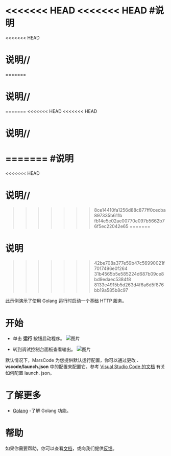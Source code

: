 <<<<<<< HEAD
<<<<<<< HEAD
#说明
=======
<<<<<<< HEAD
# 说明//
=======
# 说明//
=======
<<<<<<< HEAD
<<<<<<< HEAD
# 说明//
=======
#说明
=======
<<<<<<< HEAD
# 说明//
>>>>>>> 8ce14410fa1256d88c877ff0cecba897335b611b
>>>>>>> fb14e5e02ae00770e097b5662b76f5ec22042e65
=======
# 说明
>>>>>>> 42be708a377e59b47c56990021f7017496e0f264
>>>>>>> 31b4565b5e585224d687b09ce8bd9edaec5384f8
>>>>>>> 8133e4915b5d263d4f6a6d5f876bb19a585b8c97

此示例演示了使用 Golang 运行时启动一个基础 HTTP 服务。

# 开始

- 单击 **运行** 按钮启动程序。
  ![图片](https://lf-cdn.marscode.com.cn/obj/eden-cn/ljhwz_lkpkbvsj/ljhwZthlaukjlkulzlp/project_template/prod/6355a55598a80ce9be5ab1ad5c61cae57e076aef/images/native_golang/image-0.jpg)

- 转到调试控制台面板查看输出。
  ![图片](https://lf-cdn.marscode.com.cn/obj/eden-cn/ljhwz_lkpkbvsj/ljhwZthlaukjlkulzlp/project_template/prod/6355a55598a80ce9be5ab1ad5c61cae57e076aef/images/native_golang/image-1.jpg)

默认情况下，MarsCode 为您提供默认运行配置，你可以通过更改 **. vscode/launch.json** 中的配置来配置它。参考 [Visual Studio Code 的文档](https://code.visualstudio.com/docs/editor/debugging) 有关如何配置 launch. json。

# 了解更多

- [Golang](https://go.dev/learn/) -了解 Golang 功能。

# 帮助

如果你需要帮助，你可以查看[文档](https://docs.marscode.cn/)，或向我们提供[反馈](https://juejin.cn/pin/club/7359094304150650889?utm_source=doc&utm_medium=marscode)。
